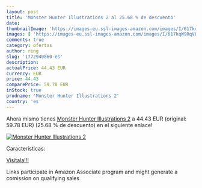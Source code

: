 ```yaml
---
layout: post
title: 'Monster Hunter Illustrations 2 al 25.68 % de descuento'
date: 
thumbnailImage: 'https://images-eu.ssl-images-amazon.com/images/I/617kqW9RqVL._SL200_.jpg'
images: [ 'https://images-eu.ssl-images-amazon.com/images/I/617kqW9RqVL._SL200_.jpg' ]
comments: true
category: ofertas
author: ring
slug: '1772940860-es'
description:
actualPrice: 44.43 EUR
currency: EUR
price: 44.43
comparePrice: 59.78 EUR
inStock: true
prodname: 'Monster Hunter Illustrations 2'
country: 'es'
---
```


Ahora mismo tienes [Monster Hunter Illustrations 2](https://www.amazon.es/dp/1772940860/?tag=tolees-21) a 44.43 EUR (original: 59.78 EUR) (25.68 %  de descuento) en el siguiente enlace!

[![Monster Hunter Illustrations 2](https://images-eu.ssl-images-amazon.com/images/I/617kqW9RqVL._SL200_.jpg)](https://www.amazon.es/dp/1772940860/?tag=tolees-21)

Características:


[Visítala!!!](https://www.amazon.es/dp/1772940860/?tag=tolees-21)

Links participate in Amazon Associate program and might generate a comission on qualifying sales
